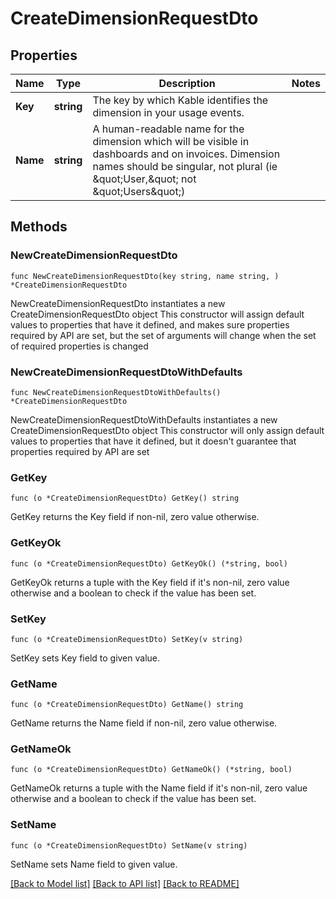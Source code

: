 # CreateDimensionRequestDto

## Properties

Name | Type | Description | Notes
------------ | ------------- | ------------- | -------------
**Key** | **string** | The key by which Kable identifies the dimension in your usage events. | 
**Name** | **string** | A human-readable name for the dimension which will be visible in dashboards and on invoices. Dimension names should be singular, not plural (ie \&quot;User,\&quot; not \&quot;Users\&quot;) | 

## Methods

### NewCreateDimensionRequestDto

`func NewCreateDimensionRequestDto(key string, name string, ) *CreateDimensionRequestDto`

NewCreateDimensionRequestDto instantiates a new CreateDimensionRequestDto object
This constructor will assign default values to properties that have it defined,
and makes sure properties required by API are set, but the set of arguments
will change when the set of required properties is changed

### NewCreateDimensionRequestDtoWithDefaults

`func NewCreateDimensionRequestDtoWithDefaults() *CreateDimensionRequestDto`

NewCreateDimensionRequestDtoWithDefaults instantiates a new CreateDimensionRequestDto object
This constructor will only assign default values to properties that have it defined,
but it doesn't guarantee that properties required by API are set

### GetKey

`func (o *CreateDimensionRequestDto) GetKey() string`

GetKey returns the Key field if non-nil, zero value otherwise.

### GetKeyOk

`func (o *CreateDimensionRequestDto) GetKeyOk() (*string, bool)`

GetKeyOk returns a tuple with the Key field if it's non-nil, zero value otherwise
and a boolean to check if the value has been set.

### SetKey

`func (o *CreateDimensionRequestDto) SetKey(v string)`

SetKey sets Key field to given value.


### GetName

`func (o *CreateDimensionRequestDto) GetName() string`

GetName returns the Name field if non-nil, zero value otherwise.

### GetNameOk

`func (o *CreateDimensionRequestDto) GetNameOk() (*string, bool)`

GetNameOk returns a tuple with the Name field if it's non-nil, zero value otherwise
and a boolean to check if the value has been set.

### SetName

`func (o *CreateDimensionRequestDto) SetName(v string)`

SetName sets Name field to given value.



[[Back to Model list]](../README.md#documentation-for-models) [[Back to API list]](../README.md#documentation-for-api-endpoints) [[Back to README]](../README.md)


